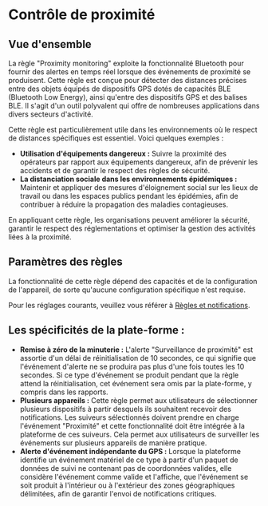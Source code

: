 # Contrôle de proximité

## Vue d'ensemble

La règle "Proximity monitoring" exploite la fonctionnalité Bluetooth pour fournir des alertes en temps réel lorsque des événements de proximité se produisent. Cette règle est conçue pour détecter des distances précises entre des objets équipés de dispositifs GPS dotés de capacités BLE (Bluetooth Low Energy), ainsi qu'entre des dispositifs GPS et des balises BLE. Il s'agit d'un outil polyvalent qui offre de nombreuses applications dans divers secteurs d'activité.

Cette règle est particulièrement utile dans les environnements où le respect de distances spécifiques est essentiel. Voici quelques exemples :

* **Utilisation d'équipements dangereux :** Suivre la proximité des opérateurs par rapport aux équipements dangereux, afin de prévenir les accidents et de garantir le respect des règles de sécurité.
* **La distanciation sociale dans les environnements épidémiques :** Maintenir et appliquer des mesures d'éloignement social sur les lieux de travail ou dans les espaces publics pendant les épidémies, afin de contribuer à réduire la propagation des maladies contagieuses.

En appliquant cette règle, les organisations peuvent améliorer la sécurité, garantir le respect des réglementations et optimiser la gestion des activités liées à la proximité.

## Paramètres des règles

La fonctionnalité de cette règle dépend des capacités et de la configuration de l'appareil, de sorte qu'aucune configuration spécifique n'est requise.

Pour les réglages courants, veuillez vous référer à [Règles et notifications](../).

## Les spécificités de la plate-forme :

* **Remise à zéro de la minuterie :** L'alerte "Surveillance de proximité" est assortie d'un délai de réinitialisation de 10 secondes, ce qui signifie que l'événement d'alerte ne se produira pas plus d'une fois toutes les 10 secondes. Si ce type d'événement se produit pendant que la règle attend la réinitialisation, cet événement sera omis par la plate-forme, y compris dans les rapports.
* **Plusieurs appareils :** Cette règle permet aux utilisateurs de sélectionner plusieurs dispositifs à partir desquels ils souhaitent recevoir des notifications. Les suiveurs sélectionnés doivent prendre en charge l'événement "Proximité" et cette fonctionnalité doit être intégrée à la plateforme de ces suiveurs. Cela permet aux utilisateurs de surveiller les événements sur plusieurs appareils de manière pratique.
* **Alerte d'événement indépendante du GPS :** Lorsque la plateforme identifie un événement matériel de ce type à partir d'un paquet de données de suivi ne contenant pas de coordonnées valides, elle considère l'événement comme valide et l'affiche, que l'événement se soit produit à l'intérieur ou à l'extérieur des zones géographiques délimitées, afin de garantir l'envoi de notifications critiques.
